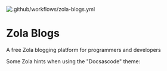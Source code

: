 ![.github/workflows/zola-blogs.yml](https://github.com/tbrowder/zola-blogs.us/workflows/.github/workflows/zola-blogs.yml/badge.svg)

# Zola Blogs

A free Zola blogging platform for programmers and developers

Some Zola hints when using the "Docsascode" theme:
